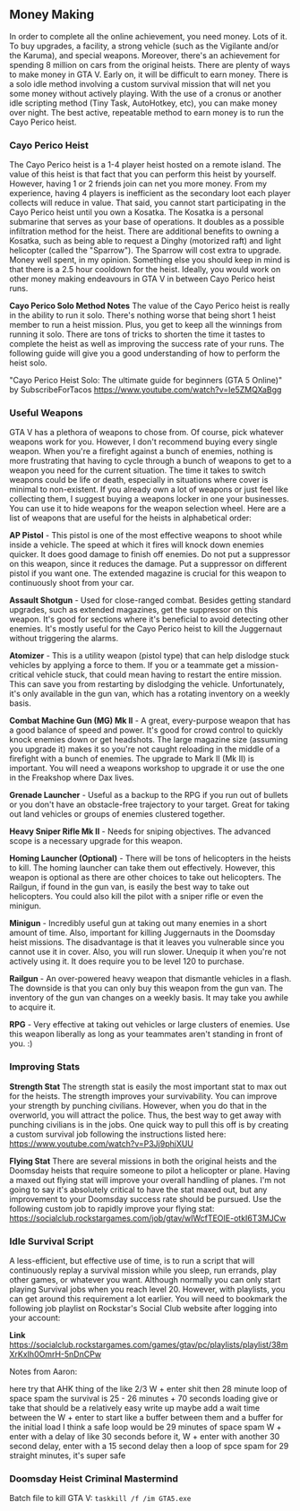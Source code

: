 

## Money Making
In order to complete all the online achievement, you need money. Lots of it. To buy upgrades, a facility, a strong vehicle (such as the Vigilante and/or the Karuma), and special weapons. Moreover, there's an achievement for spending 8 million on cars from the original heists. There are plenty of ways to make money in GTA V. Early on, it will be difficult to earn money. There is a solo idle method involving a custom survival mission that will net you some money without actively playing. With the use of a cronus or another idle scripting method (Tiny Task, AutoHotkey, etc), you can make money over night. The best active, repeatable method to earn money is to run the Cayo Perico heist. 

### Cayo Perico Heist
The Cayo Perico heist is a 1-4 player heist hosted on a remote island. The value of this heist is that fact that you can perform this heist by yourself. However, having 1 or 2 friends join can net you more money. From my experience, having 4 players is inefficient as the secondary loot each player collects will reduce in value. That said, you cannot start participating in the Cayo Perico heist until you own a Kosatka. The Kosatka is a personal submarine that serves as your base of operations. It doubles as a possible infiltration method for the heist. There are additional benefits to owning a Kosatka, such as being able to request a Dinghy (motorized raft) and light helicopter (called the "Sparrow"). The Sparrow will cost extra to upgrade. Money well spent, in my opinion. Something else you should keep in mind is that there is a 2.5 hour cooldown for the heist. Ideally, you would work on other money making endeavours in GTA V in between Cayo Perico heist runs. 

**Cayo Perico Solo Method Notes**
The value of the Cayo Perico heist is really in the ability to run it solo. There's nothing worse that being short 1 heist member to run a heist mission. Plus, you get to keep all the winnings from running it solo. There are tons of tricks to shorten the time it tastes to complete the heist as well as improving the success rate of your runs. The following guide will give you a good understanding of how to perform the heist solo. 

"Cayo Perico Heist Solo: The ultimate guide for beginners (GTA 5 Online)" by SubscribeForTacos
https://www.youtube.com/watch?v=Ie5ZMQXaBgg

### Useful Weapons
GTA V has a plethora of weapons to chose from. Of course, pick whatever weapons work for you. However, I don't recommend buying every single weapon. When you're a firefight against a bunch of enemies, nothing is more frustrating that having to cycle through a bunch of weapons to get to a weapon you need for the current situation. The time it takes to switch weapons could be life or death, especially in situations where cover is minimal to non-existent. If you already own a lot of weapons or just feel like collecting them, I suggest buying a weapons locker in one your businesses. You can use it to hide weapons for the weapon selection wheel. Here are a list of weapons that are useful for the heists in alphabetical order:


**AP Pistol** - This pistol is one of the most effective weapons to shoot while inside a vehicle. The speed at which it fires will knock down enemies quicker. It does good damage to finish off enemies. Do not put a suppressor on this weapon, since it reduces the damage. Put a suppressor on different pistol if you want one. The extended magazine is crucial for this weapon to continuously shoot from your car. 

**Assault Shotgun** - Used for close-ranged combat. Besides getting standard upgrades, such as extended magazines, get the suppressor on this weapon. It's good for sections where it's beneficial to avoid detecting other enemies. It's mostly useful for the Cayo Perico heist to kill the Juggernaut without triggering the alarms. 

**Atomizer** - This is a utility weapon (pistol type) that can help dislodge stuck vehicles by applying a force to them. If you or a teammate get a mission-critical vehicle stuck, that could mean having to restart the entire mission. This can save you from restarting by dislodging the vehicle. Unfortunately, it's only available in the gun van, which has a rotating inventory on a weekly basis. 

**Combat Machine Gun (MG) Mk II** - A great, every-purpose weapon that has a good balance of speed and power. It's good for crowd control to quickly knock enemies down or get headshots. The large magazine size (assuming you upgrade it) makes it so you're not caught reloading in the middle of a firefight with a bunch of enemies. The upgrade to Mark II (Mk II) is important. You will need a weapons workshop to upgrade it or use the one in the Freakshop where Dax lives.

**Grenade Launcher** - Useful as a backup to the RPG if you run out of bullets or you don't have an obstacle-free trajectory to your target. Great for taking out land vehicles or groups of enemies clustered together. 

**Heavy Sniper Rifle Mk II** - Needs for sniping objectives. The advanced scope is a necessary upgrade for this weapon. 

**Homing Launcher (Optional)** - There will be tons of helicopters in the heists to kill. The homing launcher can take them out effectively. However, this weapon is optional as there are other choices to take out helicopters. The Railgun, if found in the gun van, is easily the best way to take out helicopters. You could also kill the pilot with a sniper rifle or even the minigun. 

**Minigun** - Incredibly useful gun at taking out many enemies in a short amount of time. Also, important for killing Juggernauts in the Doomsday heist missions. The disadvantage is that it leaves you vulnerable since you cannot use it in cover. Also, you will run slower. Unequip it when you're not actively using it. It does require you to be level 120 to purchase. 

**Railgun** - An over-powered heavy weapon that dismantle vehicles in a flash. The downside is that you can only buy this weapon from the gun van. The inventory of the gun van changes on a weekly basis. It may take you awhile to acquire it. 

**RPG** - Very effective at taking out vehicles or large clusters of enemies. Use this weapon liberally as long as your teammates aren't standing in front of you. :)

### Improving Stats

**Strength Stat**
The strength stat is easily the most important stat to max out for the heists. The strength improves your survivability. You can improve your strength by punching civilians. However, when you do that in the overworld, you will attract the police. Thus, the best way to get away with punching civilians is in the jobs. One quick way to pull this off is by creating a custom survival job following the instructions listed here:
https://www.youtube.com/watch?v=P3Jj9phjXUU

**Flying Stat**
There are several missions in both the original heists and the Doomsday heists that require someone to pilot a helicopter or plane. Having a maxed out flying stat will improve your overall handling of planes. I'm not going to say it's absolutely critical to have the stat maxed out, but any improvement to your Doomsday success rate should be pursued. Use the following custom job to rapidly improve your flying stat: 
https://socialclub.rockstargames.com/job/gtav/wIWcfTEOIE-otkI6T3MJCw

### Idle Survival Script
A less-efficient, but effective use of time, is to run a script that will continuously replay a survival mission while you sleep, run errands, play other games, or whatever you want. Although normally you can only start playing Survival jobs when you reach level 20. However, with playlists, you can get around this requirement a lot earlier. You will need to bookmark the following job playlist on Rockstar's Social Club website after logging into your account:

**Link**
https://socialclub.rockstargames.com/games/gtav/pc/playlists/playlist/38mXrKxIh0OmrH-5nDnCPw

Notes from Aaron:

here try that AHK thing
of the like 2/3 W + enter shit then 28 minute loop of space spam
the survival is 25 - 26 minutes + 70 seconds loading give or take
that should be a relatively easy write up
maybe add a wait time between the W + enter to start like a buffer between them and a buffer for the initial load
I think a safe loop would be 29 minutes of space spam
W + enter with a delay of like 30 seconds before it, W + enter with another 30 second delay, enter with a 15 second delay
then a loop of spce spam for 29 straight minutes, it's super safe

### Doomsday Heist Criminal Mastermind

Batch file to kill GTA V:
`taskkill /f /im GTA5.exe`

